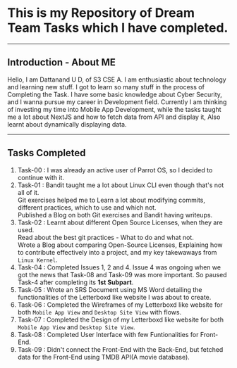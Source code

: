 # This is my Repository of Dream Team Tasks which I have completed.

---

## Introduction - About ME 
Hello, I am Dattanand U D, of S3 CSE A.
I am enthusiastic about technology and learning new stuff. I got to learn so many stuff in the process of Completing the Task. I have some basic knowledge about Cyber Security, and I wanna pursue my career in Development field. Currently I am thinking of investing my time into Mobile App Development, while the tasks taught me a lot about NextJS and how to fetch data from API and display it, Also learnt about dynamically displaying data.
 
---

## Tasks Completed
1. Task-00 : I was already an active user of Parrot OS, so I decided to continue with it.
2. Task-01 : Bandit taught me a lot about Linux CLI even though that's not all of it. <br> Git exercises helped me to Learn a lot about modifying commits, different practices, which to use and which not. <br>
Published a Blog on both Git exercises and Bandit having writeups.
3. Task-02 : Learnt about different Open Source Licenses, when they are used. <br> 
Read about the best git practices - What to do and what not. <br> 
Wrote a Blog about comparing Open-Source Licenses, Explaining how to contribute effectively into a project, and my key takewaways from `Linux Kernel`.
4. Task-04 : Completed Issues 1, 2 and 4. Issue 4 was ongoing when we got the news that Task-08 and Task-09 was more important. So paused Task-4 after completing its **1st Subpart**. 
5. Task-05 : Wrote an SRS Document using MS Word detailing the functionalities of the Letterboxd like website I was about to create. 
6. Task-06 : Completed the Wireframes of my Letterboxd like website for both `Mobile App View` and `Desktop Site View` with flows. 
7. Task-07 : Completed the Design of my Letterboxd like website for both `Mobile App View` and `Desktop Site View`.
8. Task-08 : Completed User Interface with few Funtionalities for Front-End. 
9. Task-09 : Didn't connect the Front-End with the Back-End, but fetched data for the Front-End using TMDB API(A movie database). 